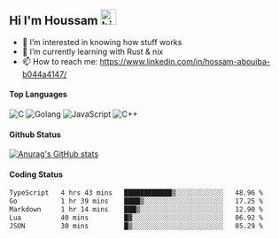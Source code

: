## Hi I'm Houssam <img src="https://user-images.githubusercontent.com/1303154/88677602-1635ba80-d120-11ea-84d8-d263ba5fc3c0.gif" width="28px" alt="hi">

- 👀 I’m interested in knowing how stuff works
- 🔭 I’m currently learning with Rust & nix
- 📫 How to reach me: https://www.linkedin.com/in/hossam-abouiba-b044a4147/

#### Top Languages

![C](https://img.shields.io/badge/c-%2300599C.svg?style=for-the-badge&logo=c&logoColor=white)
![Golang](https://img.shields.io/badge/go-blue?style=for-the-badge&logo=Goland)
![JavaScript](https://img.shields.io/badge/javascript-%23323330.svg?style=for-the-badge&logo=javascript&logoColor=%23F7DF1E)
![C++](https://img.shields.io/badge/C%2B%2B-blue?style=for-the-badge&logo=C%2B%2B)


#### Github Status
[![Anurag's GitHub stats](https://github-readme-stats.vercel.app/api?username=0xhoussam&theme=tokyonight)](https://github.com/anuraghazra/github-readme-stats)

#### Coding Status
<!--START_SECTION:waka-->

```txt
TypeScript   4 hrs 43 mins   ████████████▒░░░░░░░░░░░░   48.96 %
Go           1 hr 39 mins    ████▒░░░░░░░░░░░░░░░░░░░░   17.25 %
Markdown     1 hr 14 mins    ███▒░░░░░░░░░░░░░░░░░░░░░   12.90 %
Lua          40 mins         █▓░░░░░░░░░░░░░░░░░░░░░░░   06.92 %
JSON         30 mins         █▒░░░░░░░░░░░░░░░░░░░░░░░   05.29 %
```

<!--END_SECTION:waka-->
